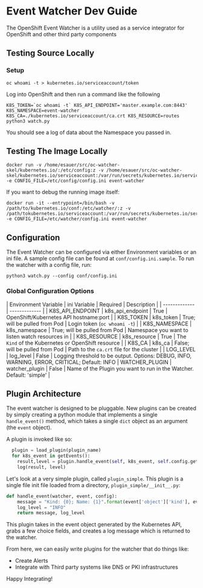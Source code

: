 # Event Watcher Dev Guide

The OpenShift Event Watcher is a utility used as a service integrator for OpenShift and other third party components

## Testing Source Locally

### Setup

```
oc whoami -t > kubernetes.io/serviceaccount/token
```

Log into OpenShift and then run a command like the following

```
K8S_TOKEN=`oc whoami -t` K8S_API_ENDPOINT='master.example.com:8443' K8S_NAMESPACE=event-watcher K8S_CA=./kubernetes.io/serviceaccount/ca.crt K8S_RESOURCE=routes python3 watch.py
```

You should see a log of data about the Namespace you passed in.

## Testing The Image Locally

```
docker run -v /home/esauer/src/oc-watcher-skel/kubernetes.io/:/etc/config:z -v /home/esauer/src/oc-watcher-skel/kubernetes.io/serviceaccount:/var/run/secrets/kubernetes.io/serviceaccount:z -e CONFIG_FILE=/etc/config/config.ini event-watcher
```

If you want to debug the running image itself:

```
docker run -it --entrypoint=/bin/bash -v /path/to/kubernetes.io/conf:/etc/watcher/:z -v /path/tokubernetes.io/serviceaccount:/var/run/secrets/kubernetes.io/serviceaccount:z -e CONFIG_FILE=/etc/watcher/config.ini event-watcher
```

## Configuration

The Event Watcher can be configured via either Environment variables or an ini file. A sample config file can be found at `conf/config.ini.sample`. To run the watcher with a config file, run:

`python3 watch.py --config conf/config.ini`

### Global Configuration Options

| Environment Variable | ini Variable | Required | Description |
| ------------- | ------------- |
| K8S_API_ENDPOINT | k8s_api_endpoint | True | OpenShift/Kubernetes API hostname:port |
| K8S_TOKEN  | k8s_token | True; will be pulled from Pod | Login token (`oc whoami -t`) |
| K8S_NAMESPACE | k8s_namespace | True; will be pulled from Pod | Namespace you want to listen watch resources in |
| K8S_RESOURCE | k8s_resource | True | The `Kind` of the Kubernetes or OpenShift resource |
| K8S_CA | k8s_ca | False; will be pulled from Pod | Path to the `ca.crt` file for the cluster |
| LOG_LEVEL | log_level | False | Logging threshold to be output. Options: DEBUG, INFO, WARNING, ERROR, CRITICAL; Default: INFO
| WATCHER_PLUGIN | watcher_plugin | False | Name of the Plugin you want to run in the Watcher. Default: 'simple' |

## Plugin Architecture

The event watcher is designed to be pluggable. New plugins can be created by simply creating a python module that implements a single `handle_event()` method, which takes a single `dict` object as an argument (the `event` object).

A plugin is invoked like so:

```python
  plugin = load_plugin(plugin_name)
  for k8s_event in getEvents():
    result,level = plugin.handle_event(self, k8s_event, self.config.getPluginConfig(), *args, **kwargs)
    log(result, level)
```

Let's look at a very simple plugin, called `plugin_simple`. This plugin is a single file init file loaded from a directory, `plugin_simple/__init__.py`:

```python
def handle_event(watcher, event, config):
    message = "Kind: {0}; Name: {1}".format(event['object']['kind'], event['object']['metadata']['name'])
    log_level = "INFO"
    return message, log_level
```

This plugin takes in the event object generated by the Kubernetes API, grabs a few choice fields, and creates a log message which is returned to the watcher.

From here, we can easily write plugins for the watcher that do things like:

- Create Alerts
- Integrate with Third party systems like DNS or PKI infrastructures

Happy Integrating!
